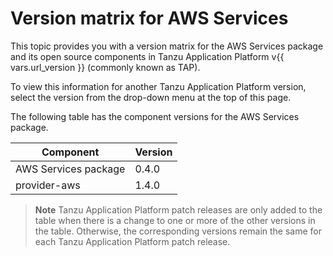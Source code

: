 # Version matrix for AWS Services

This topic provides you with a version matrix for the AWS Services package and its open source
components in Tanzu Application Platform v{{ vars.url_version }} (commonly known as TAP).

To view this information for another Tanzu Application Platform version, select the version from the
drop-down menu at the top of this page.

The following table has the component versions for the AWS Services package.

<!-- Version list for TAP 1.10. Add patch updates, if any, in a new column. -->

<table>
  <thead>
    <tr>
      <th>Component</th>
      <th>Version</th>
    </tr>
  </thead>
  <tbody>
    <tr>
      <td>AWS Services package</td>
      <td>0.4.0</td>
    </tr>
    <tr>
      <td>provider-aws</td>
      <td>1.4.0</td>
    </tr>
  </tbody>
</table>

> **Note** Tanzu Application Platform patch releases are only added to the table when there
> is a change to one or more of the other versions in the table. Otherwise, the corresponding
> versions remain the same for each Tanzu Application Platform patch release.
